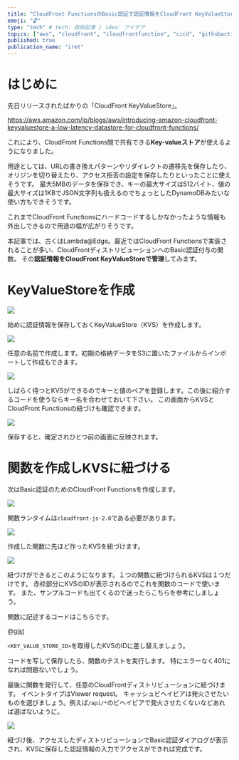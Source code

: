 ```yaml
---
title: "CloudFront FunctionsのBasic認証で認証情報をCloudFront KeyValueStoreで管理する"
emoji: "🔓"
type: "tech" # tech: 技術記事 / idea: アイデア
topics: ["aws", "cloudfront", "cloudfrontfunction", "cicd", "githubactions"]
published: true
publication_name: "iret"
---
```


# はじめに
先日リリースされたばかりの「CloudFront KeyValueStore」。

https://aws.amazon.com/jp/blogs/aws/introducing-amazon-cloudfront-keyvaluestore-a-low-latency-datastore-for-cloudfront-functions/

これにより、CloudFront Functions間で共有できる**Key-valueストア**が使えるようになりました。

用途としては、URLの書き換えパターンやリダイレクトの遷移先を保存したり、オリジンを切り替えたり、アクセス拒否の設定を保存したりといったことに使えそうです。
最大5MBのデータを保存でき、キーの最大サイズは512バイト、値の最大サイズは1KBでJSON文字列も扱えるのでちょっとしたDynamoDBみたいな使い方もできそうです。

これまでCloudFront Functionsにハードコードするしかなかったような情報も外出しできるので用途の幅が広がりそうです。


本記事では、古くはLambda@Edge。最近ではCloudFront Functionsで実装されることが多い、CloudFrontディストリビューションへのBasic認証付与の関数。
その**認証情報をCloudFront KeyValueStoreで管理**してみます。

# KeyValueStoreを作成

![](https://storage.googleapis.com/zenn-user-upload/30311bca2ae5-20231122.png)

始めに認証情報を保存しておくKeyValueStore（KVS）を作成します。

![](https://storage.googleapis.com/zenn-user-upload/1a0bb0fb4c0e-20231122.png)

任意の名前で作成します。初期の格納データをS3に置いたファイルからインポートして作成もできます。

![](https://storage.googleapis.com/zenn-user-upload/9e4d7478ce5b-20231122.png)

しばらく待つとKVSができるのでキーと値のペアを登録します。この後に紹介するコードを使うならキー名を合わせておいて下さい。
この画面からKVSとCloudFront Functionsの紐づけも確認できます。

![](https://storage.googleapis.com/zenn-user-upload/fc2b98c2cdb4-20231122.png)

保存すると、確定されひとつ前の画面に反映されます。

# 関数を作成しKVSに紐づける

次はBasic認証のためのCloudFront Functionsを作成します。

![](https://storage.googleapis.com/zenn-user-upload/15043eefd20c-20231122.png)

関数ランタイムは`cloudfront-js-2.0`である必要があります。

![](https://storage.googleapis.com/zenn-user-upload/c8e731a4a166-20231122.png)

作成した関数に先ほど作ったKVSを紐づけます。

![](https://storage.googleapis.com/zenn-user-upload/3c011a1ef7eb-20231122.png)

紐づけができるとこのようになります。１つの関数に紐づけられるKVSは１つだけです。
赤枠部分にKVSのIDが表示されるのでこれを関数のコードで使います。
また、サンプルコードも出てくるので迷ったらこちらを参考にしましょう。

関数に記述するコードはこちらです。

@[gist](https://gist.github.com/danishi/968cd415536bd2f7d4c84cd04e05bc96)

`<KEY_VALUE_STORE_ID>`を取得したKVSのIDに差し替えましょう。

コードを写して保存したら、関数のテストを実行します。
特にエラーなく401になれば問題ないでしょう。

最後に関数を発行して、任意のCloudFrontディストリビューションに紐づけます。
イベントタイプはViewer request。
キャッシュビヘイビアは発火させたいものを選びましょう。例えば`/api/*`のビヘイビアで発火させたくないなどあれば選ばないように。

![](https://storage.googleapis.com/zenn-user-upload/6e0d67e50d4b-20231122.png)

紐づけ後、アクセスしたディストリビューションでBasic認証ダイアログが表示され、KVSに保存した認証情報の入力でアクセスができれば完成です。
